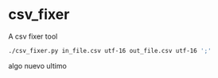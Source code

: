 # csv_fixer
A csv fixer tool

```bash
./csv_fixer.py in_file.csv utf-16 out_file.csv utf-16 ';' 
```

algo nuevo
ultimo
